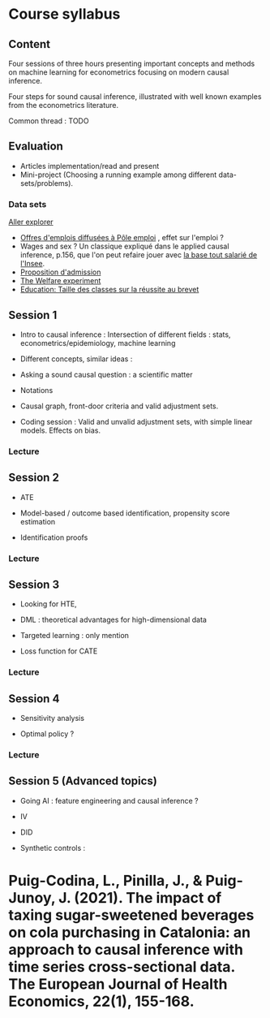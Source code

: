 # Course syllabus

## Content 

Four sessions of three hours presenting important concepts and methods on machine learning for econometrics focusing on modern causal inference. 

Four steps for sound causal inference, illustrated with well known examples from the econometrics literature. 

Common thread : TODO 

## Evaluation 

- Articles implementation/read and present
- Mini-project (Choosing a running example among different data-sets/problems).

### Data sets

[Aller explorer](https://www.data.gouv.fr/fr/pages/donnees_apprentissage-automatique/)
- [Offres d'emplois diffusées à Pôle emploi](https://www.data.gouv.fr/fr/datasets/offres-demploi-diffusees-a-pole-emploi/) , effet sur l'emploi ? 
- Wages and sex ? Un classique expliqué dans le applied causal inference, p.156, que l'on peut refaire jouer avec [la base tout salarié de l'Insee](https://www.insee.fr/fr/statistiques/7651654#dictionnaire).
- [Proposition d'admission](https://www.data.gouv.fr/fr/datasets/parcoursup-propositions-dadmission-dans-lenseignement-superieur-des-eleves-de-terminale-diplomes-du-baccalaureat-general-selon-leurs-enseignements-de-specialite/)
- [The Welfare experiment](https://gssdataexplorer.norc.org/variables/vfilter)
- [Education: Taille des classes sur la réussite au brevet](https://www.data.gouv.fr/fr/pages/donnees_education/)


## Session 1

- Intro to causal inference : Intersection of different fields : stats, econometrics/epidemiology,  machine learning

- Different concepts, similar ideas : 

- Asking a sound causal question : a scientific matter

- Notations

- Causal graph, front-door criteria and valid adjustment sets.
 
- Coding session : Valid and unvalid adjustment sets, with simple linear models. Effects on bias.

### Lecture

## Session 2

- ATE

- Model-based / outcome based identification, propensity score estimation

- Identification proofs 

### Lecture



## Session 3

- Looking for HTE, 

- DML : theoretical advantages for high-dimensional data

- Targeted learning : only mention

- Loss function for CATE

### Lecture

## Session 4

- Sensitivity analysis 

- Optimal policy ?

### Lecture


## Session 5 (Advanced topics) 

- Going AI : feature engineering and causal inference ?  

- IV 

- DID

- Synthetic controls :

# Puig-Codina, L., Pinilla, J., & Puig-Junoy, J. (2021). The impact of taxing sugar-sweetened beverages on cola purchasing in Catalonia: an approach to causal inference with time series cross-sectional data. The European Journal of Health Economics, 22(1), 155-168.